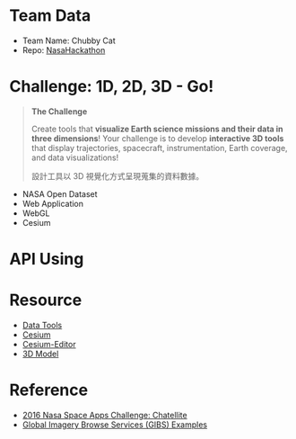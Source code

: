 # Team Data
- Team Name: Chubby Cat
- Repo: [NasaHackathon]( https://github.com/swt02026/2017NASAHackathon)

# Challenge: 1D, 2D, 3D - Go!
> **The Challenge**
>
> Create tools that **visualize Earth science missions and their data in three dimensions**! Your challenge is to develop **interactive 3D tools** that display trajectories, spacecraft, instrumentation, Earth coverage, and data visualizations!
>
> 設計工具以 3D 視覺化方式呈現蒐集的資料數據。

- NASA Open Dataset
- Web Application
- WebGL
- Cesium

# API Using

# Resource
- [Data Tools](https://earthdata.nasa.gov/earth-observation-data/tools)
- [Cesium](http://cesiumjs.org/index.html)
- [Cesium-Editor](https://github.com/TomPed/Cesium-Editor)
- [3D Model](http://www.sweethome3d.com/searchModels.jsp?model=character)


# Reference
- [2016 Nasa Space Apps Challenge: Chatellite](https://github.com/Jinrohs/ChatelliteFE)
- [Global Imagery Browse Services (GIBS) Examples](https://github.com/nasa-gibs/gibs-web-examples)

